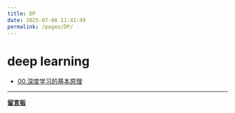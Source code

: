 ```yaml
---
title: DP
date: 2025-07-08 11:41:49
permalink: /pages/DP/
---
```


# deep learning

- [00.深度学习的基本原理](/pages/DP_00/)
---

**[留言板](/message-board)** 